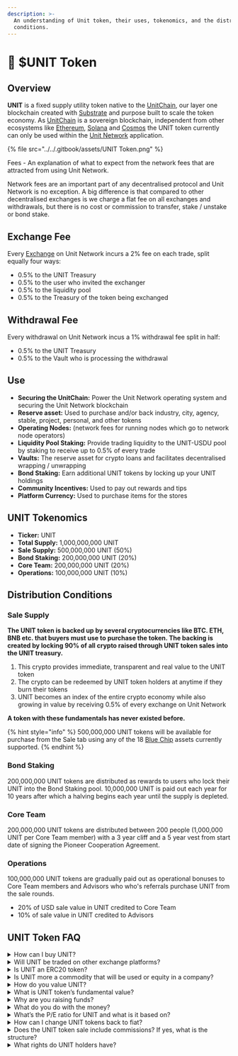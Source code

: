 ```yaml
---
description: >-
  An understanding of Unit token, their uses, tokenomics, and the distribution
  conditions.
---
```


# 🚀 $UNIT Token

## Overview

**UNIT** is a fixed supply utility token native to the [UnitChain](broken-reference), our layer one blockchain created with [Substrate](https://substrate.io/) and purpose built to scale the token economy. As [UnitChain](broken-reference) is a sovereign blockchain, independent from other ecosystems like [Ethereum](https://ethereum.org/en/),  [Solana](https://solana.com/) and [Cosmos](https://cosmos.network/) the UNIT token currently can only be used within the [Unit Network](https://www.unit.network/) application. &#x20;

{% file src="../../.gitbook/assets/UNIT Token.png" %}

Fees - An explanation of what to expect from the network fees that are attracted from using Unit Network.

Network fees are an important part of any decentralised protocol and Unit Network is no exception. A big difference is that compared to other decentralised exchanges is we charge a flat fee on all exchanges and withdrawals, but there is no cost or commission to transfer, stake / unstake or bond stake.&#x20;

## Exchange Fee

Every [Exchange](https://www.unit.network/token/UNIT/exchange\_buy) on Unit Network incurs a 2% fee on each trade, split equally four ways:**‍**

* 0.5% to the UNIT Treasury&#x20;
* 0.5% to the user who invited the exchanger&#x20;
* 0.5% to the liquidity pool&#x20;
* 0.5% to the Treasury of the token being exchanged

## Withdrawal Fee

Every withdrawal on Unit Network incus a 1% withdrawal fee split in half:

* 0.5% to the UNIT Treasury&#x20;
* 0.5% to the Vault who is processing the withdrawal&#x20;

## Use

* **Securing the UnitChain:** Power the Unit Network operating system and securing the Unit Network blockchain&#x20;
* **Reserve asset:** Used to purchase and/or back industry, city, agency, stable, project, personal, and other tokens&#x20;
* **Operating Nodes:** (network fees for running nodes which go to network node operators)&#x20;
* **Liquidity Pool Staking:** Provide trading liquidity to the UNIT-USDU pool by staking to receive up to 0.5% of every trade
* **Vaults:** The reserve asset for crypto loans and facilitates decentralised wrapping / unwrapping&#x20;
* **Bond Staking:** Earn additional UNIT tokens by locking up your UNIT holdings
* **Community Incentives:** Used to pay out rewards and tips&#x20;
* **Platform Currency:** Used to purchase items for the stores&#x20;

## UNIT Tokenomics

* **Ticker:** UNIT
* **Total Supply:** 1,000,000,000 UNIT&#x20;
* **Sale Supply:** 500,000,000 UNIT (50%)
* **Bond Staking:** 200,000,000 UNIT (20%)
* **Core Team:** 200,000,000 UNIT (20%)
* **Operations:** 100,000,000 UNIT (10%)

## Distribution Conditions

### **Sale Supply**

**The UNIT token is backed up by several cryptocurrencies like BTC. ETH, BNB etc. that buyers must use to purchase the token. The backing is created by locking 90% of all crypto raised through UNIT token sales into the UNIT treasury.**

1. This crypto provides immediate, transparent and real value to the UNIT token
2. The crypto can be redeemed by UNIT token holders at anytime if they burn their tokens&#x20;
3. UNIT becomes an index of the entire crypto economy while also growing in value by receiving 0.5% of every exchange on Unit Network

**A token with these fundamentals has never existed before.**

{% hint style="info" %}
500,000,000 UNIT tokens will be available for purchase from the Sale tab using any of the 18 [Blue Chip](broken-reference) assets currently supported.&#x20;
{% endhint %}

### **Bond Staking**&#x20;

200,000,000 UNIT tokens are distributed as rewards to users who lock their UNIT into the Bond Staking pool. 10,000,000 UNIT is paid out each year for 10 years after which a halving begins each year until the supply is depleted.

### **Core Team**

200,000,000 UNIT tokens are distributed between 200 people (1,000,000 UNIT per Core Team member) with a 3 year cliff and a 5 year vest from start date of signing the Pioneer Cooperation Agreement.

### **Operations**

&#x20;100,000,000 UNIT tokens are gradually paid out as operational bonuses to Core Team members and Advisors who who's referrals purchase UNIT from the sale rounds.

* 20% of USD sale value in UNIT credited to Core Team
* 10% of sale value in UNIT credited to Advisors

## UNIT Token FAQ

<details>

<summary>How can I buy UNIT?</summary>

**Please note: UNIT Token sale rounds are not live for public sale. If you wish to purchase UNIT please do so from the UNIT / USDU exchange. When the sale tab is live for public sale you will be able to follow the process below to make a direct purchase.**

**\_\_**

Get invited to unit.network, then send btc/eth/dot to deposit address, or use credit/debit card to use a service which does the onramp like moonpay/ramp.network and buy UNIT.

​​Deposit crypto to your Unit Network wallet and buy UNIT using the instructions below ⬇️

How to deposit crypto to Unit Network:

1. Log in to unit.network.
2. Click the Wallet tab.
3. Click Address.
4. Select from the TOKEN dropdown which token (BTC, ETH, DOT, etc.) you want to deposit.
5. In the “YOUR TRUSTED ADDRESS” field, copy and paste the personal wallet address from which you will send your chosen token. Please make sure this is your personal receiving/sending address, and not an exchange address.
6. MAKE SURE TO SEND FROM YOUR PERSONAL WALLET, NOT FROM AN EXCHANGE. If you don't have one, try www.exodus.com.
7. Click Add Address.
8. Click Deposit.
9. Select from the TOKEN dropdown which token you want to deposit.
10. Type in the quantity or dollar-equivalent amount of your chosen token you want to deposit. Your deposit address should already be populated.
11. Click “Deposit”.
12. On the next page, copy the address under “DEPOSIT \[Token] ADDRESS” (second field) into the wallet from which you are sending the funds (first field). You can use the QR code as an alternative to copying your "deposit \[token] address".
13. Send the amount of the token in the “\[Token] AMOUNT” field.
14. After sending, copy the Transaction ID/Hash and paste into the “TRANSACTION ID/HASH” field. Click UPDATE.
15. Under “STATUS”, the deposit status will be “pending” until it turns to “completed”. You can hit the refresh button to see updates. Blockchain transactions can take some time.
16. Once the deposit is complete, click on the WALLET tab. Your wrapped token will be there.

Once wrapped tokens (e.g. BTCU) are in your wallet, two ways to buy UNIT:

A - buy on sale

* BUY UNIT on the UNIT token Sale page using one of the reserve assets (BTCU, ETHU, DOTU) https://www.unit.network/t/UNIT/sale

B - buy on exchange -buy USDU on the USDU token Sale page using one of the reserve assets (BTCU, ETHU, DOTU) https://www.unit.network/t/USDU/sale

* buy UNIT on the exchange page of the UNIT token. https://www.unit.network/t/UNIT/exchange\_buy

</details>

<details>

<summary>Will UNIT be traded on other exchange platforms? </summary>

Yes the aim is to be listed on all major exchanges though a focus will be to grow use of the native exchange first as it directly supports the value of the UNIT token treasury and platform growth.

</details>

<details>

<summary>Is UNIT an ERC20 token? </summary>

No, UNIT is native to the Unit Network platform and is currently not supported on other chains.

</details>

<details>

<summary>Is UNIT more a commodity that will be used or equity in a company?</summary>

It’s a hybrid between a commodity/share, similar to BTC in the bitcoin network or ETH in the Ethereum network.

</details>

<details>

<summary>How do you value UNIT?</summary>

There is a "push" and a "pull" way to value the UNIT token:

a. Push. The current and expected future capital flowing into the UNIT treasury “pushes” up the UNIT price like a “discounted cash flow” because capital that flows in is like a dividend to UNIT holders and the treasury itself is a “dividend-repository” accessible to token holders in a trustless way. Capital to the UNIT treasury comes from three sources:

i. Trading fees. 0.5% trading fee on millions and then billions of DAOs/tokens created across Unit Network to represent the value captured by an industry, city, business, brand, personal identity, idea, or anything else one can imagine. ii. Withdrawal fee. 0.5% fee is assessed on withdrawals from the platform. iii. Token sales. UNIT token sales, which bring deflationary capital onto the network and into the UNIT treasury, build a stronger and stronger sun-like center of gravitational pull around which the global token economy can revolve.

b. Pull. Circulating UNIT token has multiple uses that lock it up to create a supply shock and “pull” the price up through the various sales rounds and bring in more capital to the UNIT treasury to back the token economy. i. Other Project Banks/Treasuries. UNIT can be used to buy into other project tokens, and much of that UNIT will go into treasuries and will stay there as long as the project token sports an above-book valuation (i.e. token owners believe it the project has a future). ii. Bond Staking. UNIT can be staked to earn bonding rewards, similar to DOT bonding rewards by DOT holders who stake DOT tokens on the Polkadot network iii. Vaults. UNIT can be locked by UNIT owners in vaults they create. Deposits to the network of BTC, ETH, DOT, etc. by other users are i. wrapped by these vaults to the Unit Network in a decentralized way as BTCU, ETHU, DOTU, etc., and ii. loans to vaults, whose UNIT is locked until the loan is completely repaid, making UNIT the pristine global reserve asset for the world’s “decentral bank”.

</details>

<details>

<summary>What is UNIT token’s fundamental value?</summary>

UNIT’s decentralised treasury is backed by reserve assets BTC, ETH, DOT, MATIC, SOL, BNB, ADA, ALGO, AVAX, ONE, NEAR, XLM, ATOM, TON, CRO, and USDU. These assets (total value in the treasury divided by total token supply) represent the floor price of the UNIT token.

</details>

<details>

<summary>Why are you raising funds?</summary>

To back the token economy. The more capital wrapped onto the network and into UNIT, city, and industry token treasuries, the stronger the gravitational pull for token projects to be created to want to earn UNIT and/or the respective city or industry tokens.

</details>

<details>

<summary>What do you do with the money?</summary>

It simply backs the token and gives it fundamental value, so that the UNIT token itself is more attractive for use in the token economy.

</details>

<details>

<summary>What’s the P/E ratio for UNIT and what is it based on?</summary>

If profit refers to the increase in the UNIT treasury, and equity refers to the UNIT market cap, then the P/E ratio could be compared to a traditional tech company, which can have between a 20 to 100 P/E ratio.

</details>

<details>

<summary>How can I change UNIT tokens back to fiat?</summary>

Similar to Bitcoin/Ethereum/foreign currency/stocks, using an exchange that handles the conversion based on the market rates.

</details>

<details>

<summary>Does the UNIT token sale include commissions? If yes, what is the structure?</summary>

There is a token bonus specifically for the UNIT core team, which includes a combination of UNIT tokens (20%) and cash (10%). After the 10% cash bonus, 90% of funds raised in private token sales are not to be used for runway or operating expenses but simply to back up the network/protocol value, creating the floor price of the UNIT token.

</details>

<details>

<summary>What rights do UNIT holders have?</summary>

UNIT holders can redeem the floor value of the token from the UNIT treasury, as well as stake in vaults and liquidity pools, buy other tokens, and stake for bonding rewards to secure the network.

</details>

&#x20;

###
